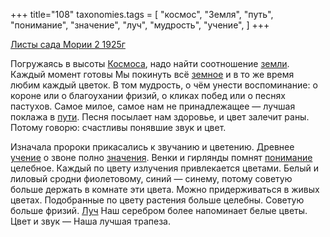 +++
title="108"
taxonomies.tags = [
 "космос",
 "Земля",
 "путь",
 "понимание",
 "значение",
 "луч",
 "мудрость",
 "учение",
]
+++

[Листы сада Мории 2 1925г](/agni/1925)

Погружаясь в высоты [Космоса](/tags/космос), надо найти соотношение [земли](/tags/Земля). Каждый момент готовы Мы покинуть всё [земное](/tags/Земля) и в то же время любим каждый цветок. В том мудрость, о чём унести воспоминание: о короне или о благоухании фризий, о кликах побед или о песнях пастухов. Самое милое, самое нам не принадлежащее — лучшая поклажа в [пути](/tags/путь). Песня посылает нам здоровье, и цвет залечит раны. Потому говорю: счастливы понявшие звук и цвет.   

Изначала пророки прикасались к звучанию и цветению. Древнее [учение](/tags/учение) о звоне полно [значения](/tags/значение). Венки и гирлянды помнят [понимание](/tags/понимание) целебное. Каждый по цвету излучения привлекается цветами. Белый и лиловый сродни фиолетовому, синий — синему, потому советую больше держать в комнате эти цвета. Можно придерживаться в живых цветах. Подобранные по цвету растения больше целебны. Советую больше фризий. [Луч](/tags/луч) Наш серебром более напоминает белые цветы. Цвет и звук — Наша лучшая трапеза.   

